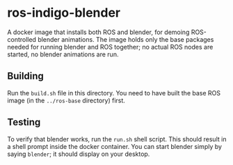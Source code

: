 ros-indigo-blender
==================

A docker image that installs both ROS and blender, for demoing
ROS-controlled blender animations.  The image holds only the base
packages needed for running blender and ROS together; no actual ROS
nodes are started, no blender animations are run.

## Building

Run the `build.sh` file in this directory.  You need to have built
the base ROS image (in the `../ros-base` directory) first.

## Testing
To verify that blender works, run the `run.sh` shell script.
This should result in a shell prompt inside the docker container.
You can start blender simply by saying `blender`; it should display
on your desktop.
